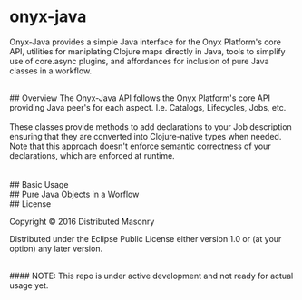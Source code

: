 # onyx-java

Onyx-Java provides a simple Java interface for the Onyx Platform's core API, utilities for maniplating Clojure maps directly in Java, tools to simplify use of core.async plugins, and affordances for inclusion of pure Java classes in a workflow.   

<br>
## Overview 
The Onyx-Java API follows the Onyx Platform's core API providing Java peer's for each aspect. I.e. Catalogs, Lifecycles, Jobs, etc.<br>
<br>
These classes provide methods to add declarations to your Job description ensuring that they are converted into Clojure-native types when needed.  Note that this approach doesn't enforce semantic correctness of your declarations, which are enforced at runtime.<br>
<br>

<br>
## Basic Usage


<br>
## Pure Java Objects in a Worflow


<br>
## License

Copyright © 2016 Distributed Masonry

Distributed under the Eclipse Public License either version 1.0 or (at
your option) any later version.


<br>
#### NOTE: This repo is under active development and not ready for actual usage yet.
<br>

